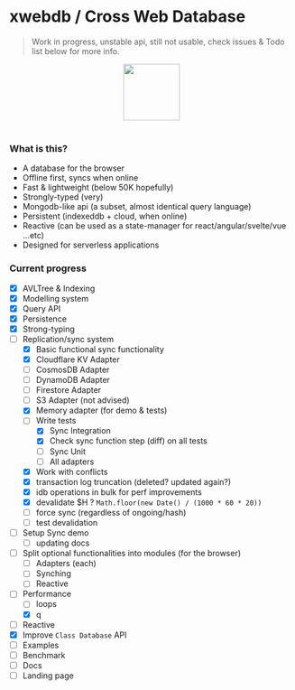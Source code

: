 # xwebdb / Cross Web Database

> Work in progress, unstable api, still not usable, check issues & Todo list below for more info.

<p align="center">
	<img src="https://i.postimg.cc/0yp2LmPJ/exchange-databases.png" width="100">
	<br>
	<br>
</p>


### What is this?
- A database for the browser
- Offline first, syncs when online
- Fast & lightweight (below 50K hopefully)
- Strongly-typed (very)
- Mongodb-like api (a subset, almost identical query language)
- Persistent (indexeddb + cloud, when online)
- Reactive (can be used as a state-manager for react/angular/svelte/vue ...etc)
- Designed for serverless applications

### Current progress
- [x] AVLTree & Indexing
- [x] Modelling system
- [x] Query API
- [x] Persistence
- [x] Strong-typing
- [ ] Replication/sync system
	- [x] Basic functional sync functionality
	- [x] Cloudflare KV Adapter
	- [ ] CosmosDB Adapter
	- [ ] DynamoDB Adapter
	- [ ] Firestore Adapter
	- [ ] S3 Adapter (not advised)
	- [x] Memory adapter (for demo & tests)
	- [ ] Write tests
		- [x] Sync Integration
		- [x] Check sync function step (diff) on all tests
		- [ ] Sync Unit
		- [ ] All adapters
	- [x] Work with conflicts
	- [x] transaction log truncation (deleted? updated again?)
	- [x] idb operations in bulk for perf improvements
	- [x] devalidate $H ? `Math.floor(new Date() / (1000 * 60 * 20))`
	- [ ] force sync (regardless of ongoing/hash)
	- [ ] test devalidation
- [ ] Setup Sync demo
	- [ ] updating docs
- [ ] Split optional functionalities into modules (for the browser)
	- [ ] Adapters (each)
	- [ ] Synching
	- [ ] Reactive
- [ ] Performance
	- [ ] loops
	- [x] q
- [ ] Reactive
- [x] Improve `Class Database` API
- [ ] Examples
- [ ] Benchmark
- [ ] Docs
- [ ] Landing page